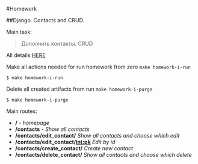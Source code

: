#Homework

##Django. Contacts and CRUD.

Main task:
>Дополнить контакты. CRUD

All details:[HERE](https://lms.ithillel.ua/groups/62de6dfc9aec6f42f8454737/homeworks/63435bc18e760e4c3df3fbf6)

Make all actions needed for run homework from zero `make homework-i-run`

```
$ make homework-i-run
```

Delete all created artifacts from run `make homework-i-purge`

```
$ make homework-i-purge
```

Main routes:

+ **/** - _homepage_
+ **/contacts** - _Show all contacts_
+ **/contacts/edit_contact/** _Show all contacts and choose which edit_
+ **/contacts/edit_contact/<int:pk>** _Edit by id_
+ **/contacts/create_contact/** _Create new contact_
+ **/contacts/delete_contact/** _Show all contacts and choose which delete_

